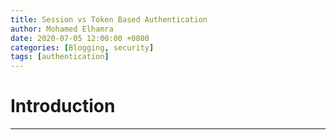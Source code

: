 ```yaml
---
title: Session vs Token Based Authentication
author: Mohamed Elhamra
date: 2020-07-05 12:00:00 +0800
categories: [Blogging, security]
tags: [authentication]
---
```



# Introduction 

--------------------------------------


